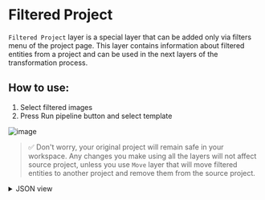 # Filtered Project

`Filtered Project` layer is a special layer that can be added only via filters menu of the project page. This layer contains information about filtered entities from a project and can be used in the next layers of the transformation process.

## How to use:

1. Select filtered images
2. Press Run pipeline button and select template

![image](https://github.com/supervisely-ecosystem/data-nodes/assets/48913536/affba42f-abb7-43ab-8533-a7d6fc3bc212)

> ✅ Don't worry, your original project will remain safe in your workspace. Any changes you make using all the layers will not affect source project, unless you use `Move` layer that will move filtered entities to another project and remove them from the source project.

<details>
  <summary>JSON view</summary>
<pre>
    {
        "action": "filtered_project",
        "src": [
            "my_project/*"
        ],
        "dst": "$filtered_project_1",
        "settings": {
            "project_id": 38019,
            "filtered_entities_ids": [
                30449861,
                30449862,
                30449863,
                30449867,
                30449868,
                30449869
            ],
            "classes_mapping": "default",
            "tags_mapping": "default"
        }
    },
</pre>
</details>

